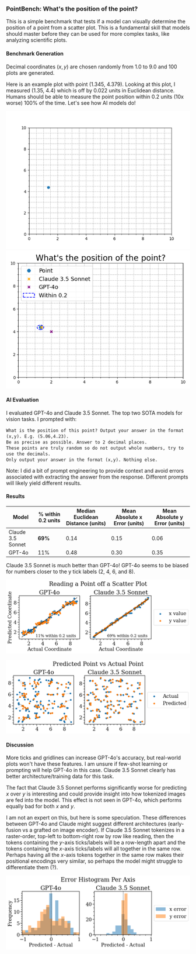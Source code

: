 ### PointBench: What's the position of the point?

This is a simple benchmark that tests if a model can visually determine the position of a point from a scatter plot. This is a fundamental skill that models should master before they can be used for more complex tasks, like analyzing scientific plots.

#### Benchmark Generation

Decimal coordinates ($x,y$) are chosen randomly from 1.0 to 9.0 and 100 plots are generated.

Here is an example plot with point (1.345, 4.379). Looking at this plot, I measured (1.35, 4.4) which is off by 0.022 units in Euclidean distance. Humans should be able to measure the point position within 0.2 units (10x worse) 100% of the time. Let's see how AI models do!

![Example Plot](plots/61.png)
![Example Plot](analysis/point_cover_plot.png)

#### AI Evaluation

I evaluated GPT-4o and Claude 3.5 Sonnet. The top two SOTA models for vision tasks. I prompted with:

```
What is the position of this point? Output your answer in the format (x,y). E.g. (5.06,4.23).
Be as precise as possible. Answer to 2 decimal places. 
These points are truly random so do not output whole numbers, try to use the decimals. 
Only output your answer in the format (x,y). Nothing else.
```

Note: I did a bit of prompt engineering to provide context and avoid errors associated with extracting the answer from the response. Different prompts will likely yield different results.

#### Results

| Model | % within 0.2 units | Median Euclidean Distance (units) | Mean Absolute x Error (units) | Mean Absolute y Error (units) |
|-------|--------------------|---------------------------|-----------------------|-----------------------|
| Claude 3.5 Sonnet | **69%** | 0.14 | 0.15 | 0.06 |
| GPT-4o | 11% | 0.48 | 0.30 | 0.35 |

Claude 3.5 Sonnet is much better than GPT-4o! GPT-4o seems to be biased for numbers closer to the y tick labels (2, 4, 6, and 8).

![PredvTrue](analysis/predicted_vs_actual_coordinates.png)

![PredvTrueInCoordSpace](analysis/predicted_vs_actual_with_lines.png)

#### Discussion

More ticks and gridlines can increase GPT-4o's accuracy, but real-world plots won't have these features. I am unsure if few-shot learning or prompting will help GPT-4o in this case. Claude 3.5 Sonnet clearly has better architecture/training data for this task.

The fact that Claude 3.5 Sonnet performs significantly worse for predicting $x$ over $y$ is interesting and could provide insight into how tokenized images are fed into the model. This effect is not seen in GPT-4o, which performs equally bad for both $x$ and $y$.


I am not an expert on this, but here is some speculation. These differences between GPT-4o and Claude might suggest different architectures (early-fusion vs a grafted on image encoder). If Claude 3.5 Sonnet tokenizes in a raster-order, top-left to bottom-right row by row like reading, then the tokens containing the $y$-axis ticks/labels will be a row-length apart and the tokens containing the $x$-axis ticks/labels will all together in the same row. Perhaps having all the $x$-axis tokens together in the same row makes their positional encodings very similar, so perhaps the model might struggle to differentiate them (?).

![ErrorHistogram](analysis/error_histogram.png)